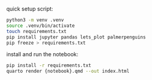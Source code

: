 quick setup script:

```bash
python3 -m venv .venv
source .venv/bin/activate
touch requirements.txt
pip install jupyter pandas lets_plot palmerpenguins
pip freeze > requirements.txt
```
install and run the notebook:
```bash
pip install -r requirements.txt
quarto render {notebook}.qmd --out index.html
````